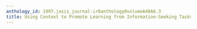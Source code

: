 ```yaml
---
anthology_id: 1997.jasis_journal-ir0anthology0volumeA48A6.3
title: Using Context to Promote Learning from Information-Seeking Tasks
---
```

